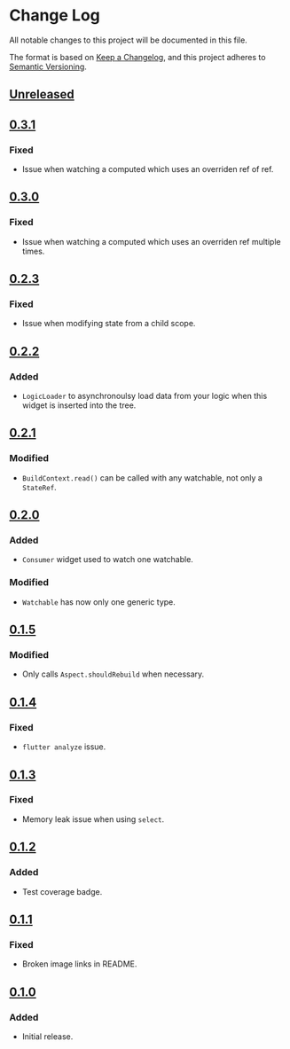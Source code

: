 # Change Log

All notable changes to this project will be documented in this file.

The format is based on [Keep a Changelog](https://keepachangelog.com/en/1.0.0/),
and this project adheres to [Semantic Versioning](https://semver.org/spec/v2.0.0.html).

## [Unreleased]

## [0.3.1]
### Fixed
- Issue when watching a computed which uses an overriden ref of ref.

## [0.3.0]
### Fixed
- Issue when watching a computed which uses an overriden ref multiple times.

## [0.2.3]
### Fixed
- Issue when modifying state from a child scope.

## [0.2.2]
### Added
- `LogicLoader` to asynchronoulsy load data from your logic when this widget is inserted into the tree.

## [0.2.1]
### Modified
- `BuildContext.read()` can be called with any watchable, not only a `StateRef`.

## [0.2.0]
### Added
- `Consumer` widget used to watch one watchable.

### Modified
- `Watchable` has now only one generic type.

## [0.1.5] 
### Modified
- Only calls `Aspect.shouldRebuild` when necessary.

## [0.1.4] 
### Fixed
- `flutter analyze` issue.

## [0.1.3] 
### Fixed
- Memory leak issue when using `select`.

## [0.1.2] 
### Added
- Test coverage badge.

## [0.1.1] 
### Fixed
- Broken image links in README.

## [0.1.0] 
### Added
- Initial release.

[Unreleased]: https://github.com/letsar/binder/compare/v0.3.1...HEAD
[0.3.1]: https://github.com/letsar/binder/compare/releases/tag/v0.3.1
[0.3.0]: https://github.com/letsar/binder/compare/releases/tag/v0.3.0
[0.2.3]: https://github.com/letsar/binder/compare/releases/tag/v0.2.3
[0.2.2]: https://github.com/letsar/binder/compare/releases/tag/v0.2.2
[0.2.1]: https://github.com/letsar/binder/compare/releases/tag/v0.2.1
[0.2.0]: https://github.com/letsar/binder/compare/releases/tag/v0.2.0
[0.1.5]: https://github.com/letsar/binder/compare/releases/tag/v0.1.5
[0.1.4]: https://github.com/letsar/binder/compare/releases/tag/v0.1.4
[0.1.3]: https://github.com/letsar/binder/compare/releases/tag/v0.1.3
[0.1.2]: https://github.com/letsar/binder/compare/releases/tag/v0.1.2
[0.1.1]: https://github.com/letsar/binder/compare/releases/tag/v0.1.1
[0.1.0]: https://github.com/letsar/binder/compare/releases/tag/v0.1.0
